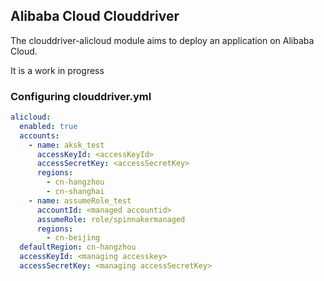 ## Alibaba Cloud Clouddriver 

The clouddriver-alicloud module aims to deploy an application on Alibaba Cloud.

It is a work in progress

### Configuring clouddriver.yml

```yaml
alicloud:
  enabled: true
  accounts:
    - name: aksk_test
      accessKeyId: <accessKeyId>
      accessSecretKey: <accessSecretKey>
      regions:
        - cn-hangzhou
        - cn-shanghai
    - name: assumeRole_test
      accountId: <managed accountid>
      assumeRole: role/spinnakermanaged
      regions:
        - cn-beijing  
  defaultRegion: cn-hangzhou
  accessKeyId: <managing accesskey>
  accessSecretKey: <managing accessSecretKey>
```